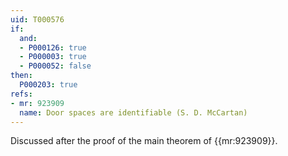 ```yaml
---
uid: T000576
if:
  and:
  - P000126: true
  - P000003: true
  - P000052: false
then:
  P000203: true
refs:
- mr: 923909
  name: Door spaces are identifiable (S. D. McCartan)
---
```

Discussed after the proof of the main theorem of {{mr:923909}}.
